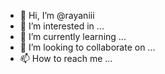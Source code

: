 - 👋 Hi, I’m @rayaniii
- 👀 I’m interested in ...
- 🌱 I’m currently learning ...
- 💞️ I’m looking to collaborate on ...
- 📫 How to reach me ...

<!---
rayaniii/rayaniii is a ✨ special ✨ repository because its `README.md` (this file) appears on your GitHub profile.
You can click the Preview link to take a look at your changes.
--->
